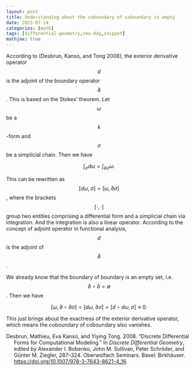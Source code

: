 ```yaml
---
layout: post
title: Understanding about the coboundary of coboundary is empty
date: 2023-07-14
categories: [math]
tags: [differential-geometry,cmu-ddg,snippet]
mathjax: true
---
```


According to (Desbrun, Kanso, and Tong 2008), the exterior derivative
operator $$d$$ is the adjoint of the boundary operator $$\partial$$.
This is based on the Stokes’ theorem. Let $$\omega$$ be a $$k$$-form and
$$\sigma$$ be a simplicial chain. Then we have


$$
\int_{\sigma} d\omega = \int_{\partial\sigma} \omega.
$$

This can be
rewritten as
$$\left[ d\omega, \sigma \right] = \left[ \omega, \partial\sigma \right]$$,
where the brackets $$[\cdot,\cdot]$$ group two entities comprising a
differential form and a simplicial chain via integration. And the
integration is also a linear operator. According to the concept of
adjoint operator in functional analysis, $$d$$ is the adjoint of
$$\partial$$.

We already know that the boundary of boundary is an empty set, i.e.
$$\partial \circ \partial = \emptyset$$. Then we have


$$
\left[ \omega, \partial\circ\partial\sigma \right] = \left[ d\omega, \partial\sigma \right] = \left[ d\circ d\omega, \sigma \right] \equiv 0.
$$


This just brings about the exactness of the exterior derivative
operator, which means the coboundary of coboundary also vanishes.

<div id="refs" class="references hanging-indent">

<div id="ref-DesbrunDiscrete2008" markdown="1">

Desbrun, Mathieu, Eva Kanso, and Yiying Tong. 2008. “Discrete
Differential Forms for Computational Modeling.” In *Discrete
Differential Geometry*, edited by Alexander I. Bobenko, John M.
Sullivan, Peter Schröder, and Günter M. Ziegler, 287–324. Oberwolfach
Seminars. Basel: Birkhäuser.
<https://doi.org/10.1007/978-3-7643-8621-4_16>.

</div>

</div>
